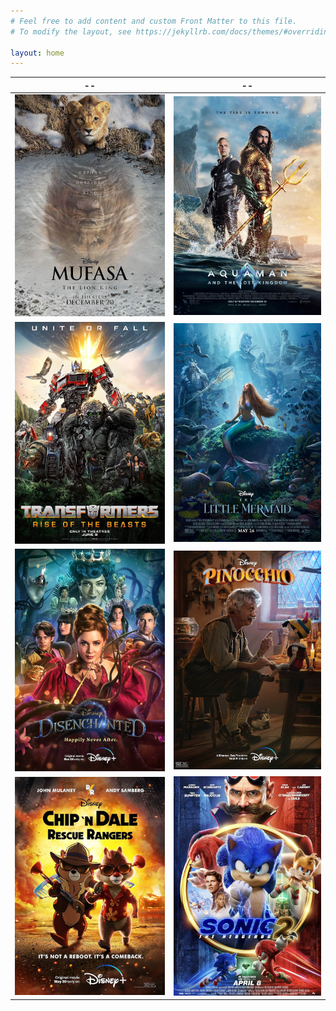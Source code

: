 ```yaml
---
# Feel free to add content and custom Front Matter to this file.
# To modify the layout, see https://jekyllrb.com/docs/themes/#overriding-theme-defaults

layout: home
---
```


|              --                                                                               |                                             --                                              |
| :---:                                                                                         | :---:                                                                                       |
|   ![Mufasa: The Lion King poster](assets/img/demo_reel_mufasa_poster.jpg)                     |![Aquaman and the Lost Kingdom poster](assets/img/demo_reel_aquaman_lost_kingdom_poster.jpg) |
| ![Transformers: Rise of the Beasts poster](assets/img/demo_reel_transformers_rise_poster.jpg) |  ![The Little Mermaid poster](assets/img/demo_reel_little_mermaid_poster.jpg)               |
|    ![Disenchanted poster](assets/img/demo_reel_disenchanted_poster.jpg)                              |      ![Pinocchio poster](assets/img/demo_reel_pinnochio_poster.jpg)                                |
|   ![Chip 'n Dale: Rescue Rangers poster](assets/img/demo_reel_chip_dale_rangers_poster.jpg)   |     ![Sonic the Hedgehog 2 poster](assets/img/demo_reel_sonic_2_poster.jpg)                 |

